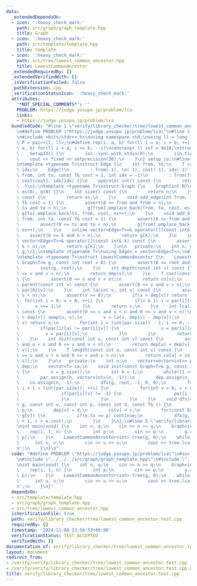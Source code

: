 ```yaml
---
data:
  _extendedDependsOn:
  - icon: ':heavy_check_mark:'
    path: src/graph/graph_template.hpp
    title: Graph
  - icon: ':heavy_check_mark:'
    path: src/template/template.hpp
    title: template
  - icon: ':heavy_check_mark:'
    path: src/tree/lowest_common_ancestor.hpp
    title: LowestCommonAncestor
  _extendedRequiredBy: []
  _extendedVerifiedWith: []
  _isVerificationFailed: false
  _pathExtension: cpp
  _verificationStatusIcon: ':heavy_check_mark:'
  attributes:
    '*NOT_SPECIAL_COMMENTS*': ''
    PROBLEM: https://judge.yosupo.jp/problem/lca
    links:
    - https://judge.yosupo.jp/problem/lca
  bundledCode: "#line 1 \"verify/library_checker/tree/lowest_common_ancestor.test.cpp\"\
    \n#define PROBLEM \"https://judge.yosupo.jp/problem/lca\"\n#line 2 \"src/template/template.hpp\"\
    \n#include <bits/stdc++.h>\nusing namespace std;\nusing ll = long long;\nusing\
    \ P = pair<ll, ll>;\n#define rep(i, a, b) for(ll i = a; i < b; ++i)\n#define rrep(i,\
    \ a, b) for(ll i = a; i >= b; --i)\nconstexpr ll inf = 4e18;\nstruct SetupIO {\n\
    \    SetupIO() {\n        ios::sync_with_stdio(0);\n        cin.tie(0);\n    \
    \    cout << fixed << setprecision(30);\n    }\n} setup_io;\n#line 3 \"src/graph/graph_template.hpp\"\
    \ntemplate <typename T>\nstruct Edge {\n    int from, to;\n    T cost;\n    int\
    \ idx;\n    Edge()\n        : from(-1), to(-1), cost(-1), idx(-1) {}\n    Edge(int\
    \ from, int to, const T& cost = 1, int idx = -1)\n        : from(from), to(to),\
    \ cost(cost), idx(idx) {}\n    operator int() const {\n        return to;\n  \
    \  }\n};\ntemplate <typename T>\nstruct Graph {\n    Graph(int N)\n        : n(N),\
    \ es(0), g(N) {}\n    int size() const {\n        return n;\n    }\n    int edge_size()\
    \ const {\n        return es;\n    }\n    void add_edge(int from, int to, const\
    \ T& cost = 1) {\n        assert(0 <= from and from < n);\n        assert(0 <=\
    \ to and to < n);\n        g[from].emplace_back(from, to, cost, es);\n       \
    \ g[to].emplace_back(to, from, cost, es++);\n    }\n    void add_directed_edge(int\
    \ from, int to, const T& cost = 1) {\n        assert(0 <= from and from < n);\n\
    \        assert(0 <= to and to < n);\n        g[from].emplace_back(from, to, cost,\
    \ es++);\n    }\n    inline vector<Edge<T>>& operator[](const int& k) {\n    \
    \    assert(0 <= k and k < n);\n        return g[k];\n    }\n    inline const\
    \ vector<Edge<T>>& operator[](const int& k) const {\n        assert(0 <= k and\
    \ k < n);\n        return g[k];\n    }\n\n   private:\n    int n, es;\n    vector<vector<Edge<T>>>\
    \ g;\n};\ntemplate <typename T>\nusing Edges = vector<Edge<T>>;\n#line 4 \"src/tree/lowest_common_ancestor.hpp\"\
    \ntemplate <typename T>\nstruct LowestCommonAncestor {\n    LowestCommonAncestor(const\
    \ Graph<T>& g, const int root = 0) {\n        assert(0 <= root and root < g.size());\n\
    \        init(g, root);\n    }\n    int depth(const int v) const {\n        assert(0\
    \ <= v and v < n);\n        return dep[v];\n    }\n    T cost(const int v) const\
    \ {\n        assert(0 <= v and v < n);\n        return co[v];\n    }\n    int\
    \ parent(const int v) const {\n        assert(0 <= v and v < n);\n        return\
    \ par[0][v];\n    }\n    int la(int v, int x) const {\n        assert(0 <= v and\
    \ v < n);\n        assert(x >= 0);\n        if(x > dep[v]) return -1;\n      \
    \  for(int i = 0; x > 0; ++i) {\n            if(x & 1) v = par[i][v];\n      \
    \      x >>= 1;\n        }\n        return v;\n    }\n    int lca(int u, int v)\
    \ const {\n        assert(0 <= u and u < n and 0 <= v and v < n);\n        if(dep[u]\
    \ > dep[v]) swap(u, v);\n        v = la(v, dep[v] - dep[u]);\n        if(u ==\
    \ v) return u;\n        for(int i = (int)par.size() - 1; i >= 0; --i) {\n    \
    \        if(par[i][u] != par[i][v]) {\n                u = par[i][u];\n      \
    \          v = par[i][v];\n            }\n        }\n        return par[0][u];\n\
    \    }\n    int dist(const int u, const int v) const {\n        assert(0 <= u\
    \ and u < n and 0 <= v and v < n);\n        return dep[u] + dep[v] - 2 * dep[lca(u,\
    \ v)];\n    }\n    T length(const int u, const int v) const {\n        assert(0\
    \ <= u and u < n and 0 <= v and v < n);\n        return co[u] + co[v] - 2 * co[lca(u,\
    \ v)];\n    }\n\n   private:\n    int n;\n    vector<vector<int>> par;\n    vector<int>\
    \ dep;\n    vector<T> co;\n    void init(const Graph<T>& g, const int root = 0)\
    \ {\n        n = g.size();\n        int h = 1;\n        while((1 << h) < n) ++h;\n\
    \        par.assign(h, vector<int>(n, -1));\n        dep.assign(n, -1);\n    \
    \    co.assign(n, -1);\n        dfs(g, root, -1, 0, 0);\n        for(int i = 0;\
    \ i + 1 < (int)par.size(); ++i) {\n            for(int v = 0; v < n; ++v) {\n\
    \                if(par[i][v] != -1) {\n                    par[i + 1][v] = par[i][par[i][v]];\n\
    \                }\n            }\n        }\n    }\n    void dfs(const Graph<T>&\
    \ g, const int v, const int p, const int d, const T& c) {\n        par[0][v] =\
    \ p;\n        dep[v] = d;\n        co[v] = c;\n        for(const Edge<T>& e :\
    \ g[v]) {\n            if(e.to == p) continue;\n            dfs(g, e.to, v, d\
    \ + 1, c + e.cost);\n        }\n    }\n};\n#line 5 \"verify/library_checker/tree/lowest_common_ancestor.test.cpp\"\
    \nint main(void) {\n    int n, q;\n    cin >> n >> q;\n    Graph<int> g(n);\n\
    \    rep(i, 1, n) {\n        int p;\n        cin >> p;\n        g.add_edge(i,\
    \ p);\n    }\n    LowestCommonAncestor<int> tree(g, 0);\n    while(q--) {\n  \
    \      int u, v;\n        cin >> u >> v;\n        cout << tree.lca(u, v) << '\\\
    n';\n    }\n}\n"
  code: "#define PROBLEM \"https://judge.yosupo.jp/problem/lca\"\n#include \"../../../src/template/template.hpp\"\
    \n#include \"../../../src/graph/graph_template.hpp\"\n#include \"../../../src/tree/lowest_common_ancestor.hpp\"\
    \nint main(void) {\n    int n, q;\n    cin >> n >> q;\n    Graph<int> g(n);\n\
    \    rep(i, 1, n) {\n        int p;\n        cin >> p;\n        g.add_edge(i,\
    \ p);\n    }\n    LowestCommonAncestor<int> tree(g, 0);\n    while(q--) {\n  \
    \      int u, v;\n        cin >> u >> v;\n        cout << tree.lca(u, v) << '\\\
    n';\n    }\n}"
  dependsOn:
  - src/template/template.hpp
  - src/graph/graph_template.hpp
  - src/tree/lowest_common_ancestor.hpp
  isVerificationFile: true
  path: verify/library_checker/tree/lowest_common_ancestor.test.cpp
  requiredBy: []
  timestamp: '2024-11-08 23:56:53+09:00'
  verificationStatus: TEST_ACCEPTED
  verifiedWith: []
documentation_of: verify/library_checker/tree/lowest_common_ancestor.test.cpp
layout: document
redirect_from:
- /verify/verify/library_checker/tree/lowest_common_ancestor.test.cpp
- /verify/verify/library_checker/tree/lowest_common_ancestor.test.cpp.html
title: verify/library_checker/tree/lowest_common_ancestor.test.cpp
---
```

